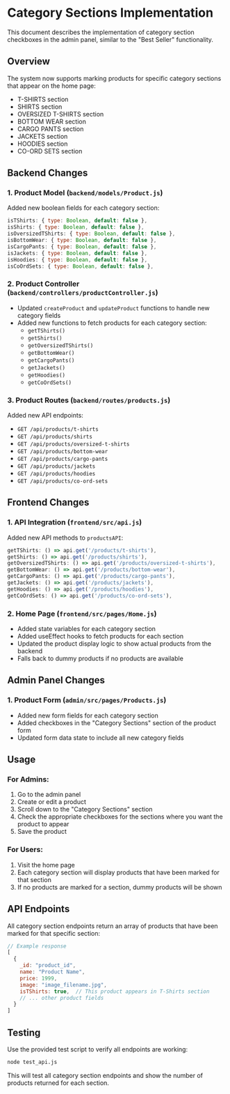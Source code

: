 # Category Sections Implementation

This document describes the implementation of category section checkboxes in the admin panel, similar to the "Best Seller" functionality.

## Overview

The system now supports marking products for specific category sections that appear on the home page:
- T-SHIRTS section
- SHIRTS section  
- OVERSIZED T-SHIRTS section
- BOTTOM WEAR section
- CARGO PANTS section
- JACKETS section
- HOODIES section
- CO-ORD SETS section

## Backend Changes

### 1. Product Model (`backend/models/Product.js`)
Added new boolean fields for each category section:
```javascript
isTShirts: { type: Boolean, default: false },
isShirts: { type: Boolean, default: false },
isOversizedTShirts: { type: Boolean, default: false },
isBottomWear: { type: Boolean, default: false },
isCargoPants: { type: Boolean, default: false },
isJackets: { type: Boolean, default: false },
isHoodies: { type: Boolean, default: false },
isCoOrdSets: { type: Boolean, default: false },
```

### 2. Product Controller (`backend/controllers/productController.js`)
- Updated `createProduct` and `updateProduct` functions to handle new category fields
- Added new functions to fetch products for each category section:
  - `getTShirts()`
  - `getShirts()`
  - `getOversizedTShirts()`
  - `getBottomWear()`
  - `getCargoPants()`
  - `getJackets()`
  - `getHoodies()`
  - `getCoOrdSets()`

### 3. Product Routes (`backend/routes/products.js`)
Added new API endpoints:
- `GET /api/products/t-shirts`
- `GET /api/products/shirts`
- `GET /api/products/oversized-t-shirts`
- `GET /api/products/bottom-wear`
- `GET /api/products/cargo-pants`
- `GET /api/products/jackets`
- `GET /api/products/hoodies`
- `GET /api/products/co-ord-sets`

## Frontend Changes

### 1. API Integration (`frontend/src/api.js`)
Added new API methods to `productsAPI`:
```javascript
getTShirts: () => api.get('/products/t-shirts'),
getShirts: () => api.get('/products/shirts'),
getOversizedTShirts: () => api.get('/products/oversized-t-shirts'),
getBottomWear: () => api.get('/products/bottom-wear'),
getCargoPants: () => api.get('/products/cargo-pants'),
getJackets: () => api.get('/products/jackets'),
getHoodies: () => api.get('/products/hoodies'),
getCoOrdSets: () => api.get('/products/co-ord-sets'),
```

### 2. Home Page (`frontend/src/pages/Home.js`)
- Added state variables for each category section
- Added useEffect hooks to fetch products for each section
- Updated the product display logic to show actual products from the backend
- Falls back to dummy products if no products are available

## Admin Panel Changes

### 1. Product Form (`admin/src/pages/Products.js`)
- Added new form fields for each category section
- Added checkboxes in the "Category Sections" section of the product form
- Updated form data state to include all new category fields

## Usage

### For Admins:
1. Go to the admin panel
2. Create or edit a product
3. Scroll down to the "Category Sections" section
4. Check the appropriate checkboxes for the sections where you want the product to appear
5. Save the product

### For Users:
1. Visit the home page
2. Each category section will display products that have been marked for that section
3. If no products are marked for a section, dummy products will be shown

## API Endpoints

All category section endpoints return an array of products that have been marked for that specific section:

```javascript
// Example response
[
  {
    _id: "product_id",
    name: "Product Name",
    price: 1999,
    image: "image_filename.jpg",
    isTShirts: true,  // This product appears in T-Shirts section
    // ... other product fields
  }
]
```

## Testing

Use the provided test script to verify all endpoints are working:
```bash
node test_api.js
```

This will test all category section endpoints and show the number of products returned for each section. 